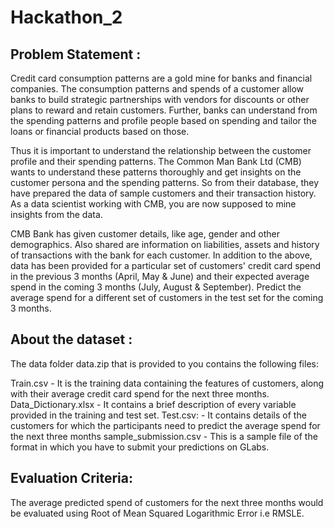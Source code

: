 # Hackathon_2
## Problem Statement : <br/>
Credit card consumption patterns are a gold mine for banks and financial companies. The consumption patterns and spends of a customer allow banks to build strategic partnerships with vendors for discounts or other plans to reward and retain customers. Further, banks can understand from the spending patterns and profile people based on spending and tailor the loans or financial products based on those.

Thus it is important to understand the relationship between the customer profile and their spending patterns. The Common Man Bank Ltd (CMB) wants to understand these patterns thoroughly and get insights on the customer persona and the spending patterns. So from their database, they have prepared the data of sample customers and their transaction history. As a data scientist working with CMB, you are now supposed to mine insights from the data.

CMB Bank has given customer details, like age, gender and other demographics. Also shared are information on liabilities, assets and history of transactions with the bank for each customer. In addition to the above, data has been provided for a particular set of customers' credit card spend in the previous 3 months (April, May & June) and their expected average spend in the coming 3 months (July, August & September). Predict the average spend for a different set of customers in the test set for the coming 3 months.
## About the dataset : <br/>
The data folder data.zip that is provided to you contains the following files:

Train.csv - It is the training data containing the features of customers, along with their average credit card spend for the next three months.
Data_Dictionary.xlsx - It contains a brief description of every variable provided in the training and test set.
Test.csv: - It contains details of the customers for which the participants need to predict the average spend for the next three months
sample_submission.csv - This is a sample file of the format in which you have to submit your predictions on GLabs.
## Evaluation Criteria: <br/>
The average predicted spend of customers for the next three months would be evaluated using Root of Mean Squared Logarithmic Error i.e RMSLE.
